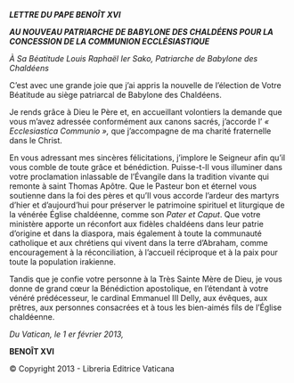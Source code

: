 ***LETTRE DU PAPE BENOÎT XVI***

***AU NOUVEAU PATRIARCHE DE BABYLONE DES CHALDÉENS POUR LA CONCESSION DE LA* *COMMUNION ECCLÉSIASTIQUE***

*À* *Sa Béatitude Louis Raphaël Ier Sako, Patriarche de Babylone des Chaldéens*

C’est avec une grande joie que j’ai appris la nouvelle de l’élection de Votre Béatitude au siège patriarcal de Babylone des Chaldéens.

Je rends grâce à Dieu le Père et, en accueillant volontiers la demande que vous m’avez adressée conformément aux canons sacrés, j’accorde l’ *« Ecclesiastica Communio »,* que j’accompagne de ma charité fraternelle dans le Christ.

En vous adressant mes sincères félicitations, j’implore le Seigneur afin qu’il vous comble de toute grâce et bénédiction. Puisse-t-Il vous illuminer dans votre proclamation inlassable de l’Évangile dans la tradition vivante qui remonte à saint Thomas Apôtre. Que le Pasteur bon et éternel vous soutienne dans la foi des pères et qu’Il vous accorde l’ardeur des martyrs d’hier et d’aujourd’hui pour préserver le patrimoine spirituel et liturgique de la vénérée Église chaldéenne, comme son *Pater et Caput*. Que votre ministère apporte un réconfort aux fidèles chaldéens dans leur patrie d’origine et dans la diaspora, mais également à toute la communauté catholique et aux chrétiens qui vivent dans la terre d’Abraham, comme encouragement à la réconciliation, à l’accueil réciproque et à la paix pour toute la population irakienne.

Tandis que je confie votre personne à la Très Sainte Mère de Dieu, je vous donne de grand cœur la Bénédiction apostolique, en l’étendant à votre vénéré prédécesseur, le cardinal Emmanuel III Delly, aux évêques, aux prêtres, aux personnes consacrées et à tous les bien-aimés fils de l’Église chaldéenne.

*Du Vatican, le 1* *er* *février 2013,*

**BENOÎT XVI**

© Copyright 2013 - Libreria Editrice Vaticana